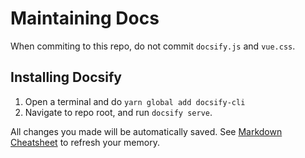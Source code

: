 # Maintaining Docs
When commiting to this repo, do not commit `docsify.js` and `vue.css`.

## Installing Docsify

1. Open a terminal and do `yarn global add docsify-cli`
1. Navigate to repo root, and run `docsify serve`.

All changes you made will be automatically saved. See [Markdown Cheatsheet](https://www.markdownguide.org/cheat-sheet/) to refresh your memory.
